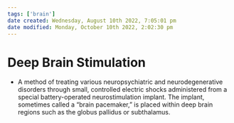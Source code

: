 ```yaml
---
tags: ['brain']
date created: Wednesday, August 10th 2022, 7:05:01 pm
date modified: Monday, October 10th 2022, 2:02:30 pm
---
```


# Deep Brain Stimulation
- A method of treating various neuropsychiatric and neurodegenerative disorders through small, controlled electric shocks administered from a special battery-operated neurostimulation implant. The implant, sometimes called a “brain pacemaker,” is placed within deep brain regions such as the globus pallidus or subthalamus.



